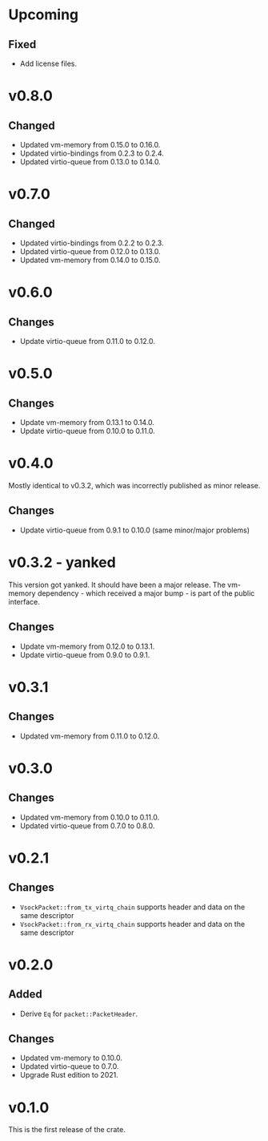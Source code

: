# Upcoming

## Fixed

- Add license files.

# v0.8.0

## Changed

- Updated vm-memory from 0.15.0 to 0.16.0.
- Updated virtio-bindings from 0.2.3 to 0.2.4.
- Updated virtio-queue from 0.13.0 to 0.14.0.

# v0.7.0

## Changed

- Updated virtio-bindings from 0.2.2 to 0.2.3.
- Updated virtio-queue from 0.12.0 to 0.13.0.
- Updated vm-memory from 0.14.0 to 0.15.0.

# v0.6.0

## Changes

- Update virtio-queue from 0.11.0 to 0.12.0.

# v0.5.0

## Changes

- Update vm-memory from 0.13.1 to 0.14.0.
- Update virtio-queue from 0.10.0 to 0.11.0.

# v0.4.0

Mostly identical to v0.3.2, which was incorrectly published as minor release.

## Changes

- Update virtio-queue from 0.9.1 to 0.10.0 (same minor/major problems)

# v0.3.2 - yanked

This version got yanked. It should have been a major release. The vm-memory
dependency - which received a major bump - is part of the public interface.

## Changes

- Update vm-memory from 0.12.0 to 0.13.1.
- Update virtio-queue from 0.9.0 to 0.9.1.

# v0.3.1

## Changes

- Updated vm-memory from 0.11.0 to 0.12.0.

# v0.3.0

## Changes

- Updated vm-memory from 0.10.0 to 0.11.0.
- Updated virtio-queue from 0.7.0 to 0.8.0.

# v0.2.1

## Changes

- `VsockPacket::from_tx_virtq_chain` supports header and data on the same descriptor
- `VsockPacket::from_rx_virtq_chain` supports header and data on the same descriptor

# v0.2.0

## Added

- Derive `Eq` for `packet::PacketHeader`.

## Changes

- Updated vm-memory to 0.10.0.
- Updated virtio-queue to 0.7.0.
- Upgrade Rust edition to 2021.

# v0.1.0

This is the first release of the crate.
